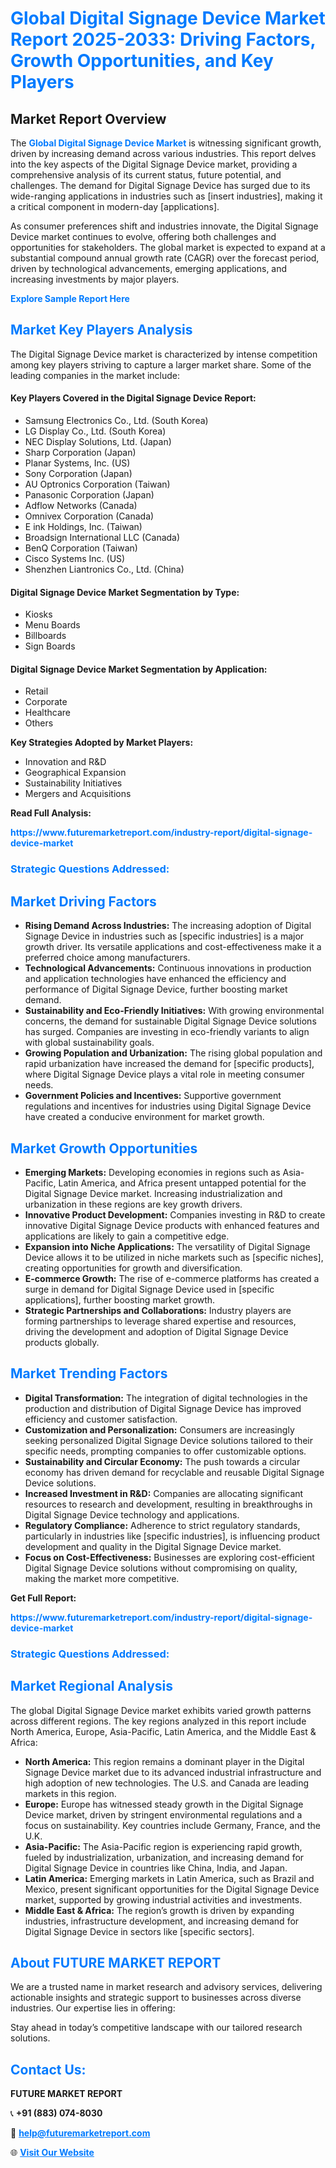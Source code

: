 <h1 style="color: #007BFF;">Global Digital Signage Device Market Report 2025-2033: Driving Factors, Growth Opportunities, and Key Players</h1>

<section id="overview">
<h2>Market Report Overview</h2>
<p>The <a href="https://www.futuremarketreport.com/industry-report/digital-signage-device-market" style="color: #007BFF; text-decoration: none;"><strong>Global Digital Signage Device Market</strong></a> is witnessing significant growth, driven by increasing demand across various industries. This report delves into the key aspects of the Digital Signage Device market, providing a comprehensive analysis of its current status, future potential, and challenges. The demand for Digital Signage Device has surged due to its wide-ranging applications in industries such as [insert industries], making it a critical component in modern-day [applications].</p>
<p>As consumer preferences shift and industries innovate, the Digital Signage Device market continues to evolve, offering both challenges and opportunities for stakeholders. The global market is expected to expand at a substantial compound annual growth rate (CAGR) over the forecast period, driven by technological advancements, emerging applications, and increasing investments by major players.</p>
</section>

<section id="overview">
<p><a href="https://www.futuremarketreport.com/request-sample/reportId=53234" style="color: #007BFF; text-decoration: none;"><strong>Explore Sample Report Here</strong></a></p>
</section>

<section id="key-players">
<h2 style="color: #007BFF;">Market Key Players Analysis</h2>
<p>The Digital Signage Device market is characterized by intense competition among key players striving to capture a larger market share. Some of the leading companies in the market include:</p>
<h4>Key Players Covered in the Digital Signage Device Report:</h4>
<ul><li>Samsung Electronics Co., Ltd. (South Korea)</li><li>LG Display Co., Ltd. (South Korea)</li><li>NEC Display Solutions, Ltd. (Japan)</li><li>Sharp Corporation (Japan)</li><li>Planar Systems, Inc. (US)</li><li>Sony Corporation (Japan)</li><li>AU Optronics Corporation (Taiwan)</li><li>Panasonic Corporation (Japan)</li><li>Adflow Networks (Canada)</li><li>Omnivex Corporation (Canada)</li><li>E ink Holdings, Inc. (Taiwan)</li><li>Broadsign International LLC (Canada)</li><li>BenQ Corporation (Taiwan)</li><li>Cisco Systems Inc. (US)</li><li>Shenzhen Liantronics Co., Ltd. (China)</li></ul>
<h4>Digital Signage Device Market Segmentation by Type:</h4>
<ul><li>Kiosks</li><li>Menu Boards</li><li>Billboards</li><li>Sign Boards</li></ul>

<h4>Digital Signage Device Market Segmentation by Application:</h4>
<ul><li>Retail</li><li>Corporate</li><li>Healthcare</li><li>Others</li></ul>
<p><strong>Key Strategies Adopted by Market Players:</strong></p>
<ul>
<li>Innovation and R&D</li>
<li>Geographical Expansion</li>
<li>Sustainability Initiatives</li>
<li>Mergers and Acquisitions</li>
</ul>
</section>

<section>
<p><strong>Read Full Analysis: </strong></p><a href="https://www.futuremarketreport.com/industry-report/digital-signage-device-market" style="color: #007BFF; text-decoration: none;"><strong>https://www.futuremarketreport.com/industry-report/digital-signage-device-market</strong></a>
<h3 style="color: #007BFF;">Strategic Questions Addressed:</h3>
</section>

<section id="driving-factors">
<h2 style="color: #007BFF;">Market Driving Factors</h2>
<ul>
<li><strong>Rising Demand Across Industries:</strong> The increasing adoption of Digital Signage Device in industries such as [specific industries] is a major growth driver. Its versatile applications and cost-effectiveness make it a preferred choice among manufacturers.</li>
<li><strong>Technological Advancements:</strong> Continuous innovations in production and application technologies have enhanced the efficiency and performance of Digital Signage Device, further boosting market demand.</li>
<li><strong>Sustainability and Eco-Friendly Initiatives:</strong> With growing environmental concerns, the demand for sustainable Digital Signage Device solutions has surged. Companies are investing in eco-friendly variants to align with global sustainability goals.</li>
<li><strong>Growing Population and Urbanization:</strong> The rising global population and rapid urbanization have increased the demand for [specific products], where Digital Signage Device plays a vital role in meeting consumer needs.</li>
<li><strong>Government Policies and Incentives:</strong> Supportive government regulations and incentives for industries using Digital Signage Device have created a conducive environment for market growth.</li>
</ul>
</section>

<section id="growth-opportunities">
<h2 style="color: #007BFF;">Market Growth Opportunities</h2>
<ul>
<li><strong>Emerging Markets:</strong> Developing economies in regions such as Asia-Pacific, Latin America, and Africa present untapped potential for the Digital Signage Device market. Increasing industrialization and urbanization in these regions are key growth drivers.</li>
<li><strong>Innovative Product Development:</strong> Companies investing in R&D to create innovative Digital Signage Device products with enhanced features and applications are likely to gain a competitive edge.</li>
<li><strong>Expansion into Niche Applications:</strong> The versatility of Digital Signage Device allows it to be utilized in niche markets such as [specific niches], creating opportunities for growth and diversification.</li>
<li><strong>E-commerce Growth:</strong> The rise of e-commerce platforms has created a surge in demand for Digital Signage Device used in [specific applications], further boosting market growth.</li>
<li><strong>Strategic Partnerships and Collaborations:</strong> Industry players are forming partnerships to leverage shared expertise and resources, driving the development and adoption of Digital Signage Device products globally.</li>
</ul>
</section>

<section id="trending-factors">
<h2 style="color: #007BFF;">Market Trending Factors</h2>
<ul>
<li><strong>Digital Transformation:</strong> The integration of digital technologies in the production and distribution of Digital Signage Device has improved efficiency and customer satisfaction.</li>
<li><strong>Customization and Personalization:</strong> Consumers are increasingly seeking personalized Digital Signage Device solutions tailored to their specific needs, prompting companies to offer customizable options.</li>
<li><strong>Sustainability and Circular Economy:</strong> The push towards a circular economy has driven demand for recyclable and reusable Digital Signage Device solutions.</li>
<li><strong>Increased Investment in R&D:</strong> Companies are allocating significant resources to research and development, resulting in breakthroughs in Digital Signage Device technology and applications.</li>
<li><strong>Regulatory Compliance:</strong> Adherence to strict regulatory standards, particularly in industries like [specific industries], is influencing product development and quality in the Digital Signage Device market.</li>
<li><strong>Focus on Cost-Effectiveness:</strong> Businesses are exploring cost-efficient Digital Signage Device solutions without compromising on quality, making the market more competitive.</li>
</ul>
</section>

<section>
<p><strong>Get Full Report: </strong></p><a href="https://www.futuremarketreport.com/industry-report/digital-signage-device-market" style="color: #007BFF; text-decoration: none;"><strong>https://www.futuremarketreport.com/industry-report/digital-signage-device-market</strong></a>
<h3 style="color: #007BFF;">Strategic Questions Addressed:</h3>
</section>


<section id="regional-analysis">
<h2 style="color: #007BFF;">Market Regional Analysis</h2>
<p>The global Digital Signage Device market exhibits varied growth patterns across different regions. The key regions analyzed in this report include North America, Europe, Asia-Pacific, Latin America, and the Middle East & Africa:</p>
<ul>
<li><strong>North America:</strong> This region remains a dominant player in the Digital Signage Device market due to its advanced industrial infrastructure and high adoption of new technologies. The U.S. and Canada are leading markets in this region.</li>
<li><strong>Europe:</strong> Europe has witnessed steady growth in the Digital Signage Device market, driven by stringent environmental regulations and a focus on sustainability. Key countries include Germany, France, and the U.K.</li>
<li><strong>Asia-Pacific:</strong> The Asia-Pacific region is experiencing rapid growth, fueled by industrialization, urbanization, and increasing demand for Digital Signage Device in countries like China, India, and Japan.</li>
<li><strong>Latin America:</strong> Emerging markets in Latin America, such as Brazil and Mexico, present significant opportunities for the Digital Signage Device market, supported by growing industrial activities and investments.</li>
<li><strong>Middle East & Africa:</strong> The region’s growth is driven by expanding industries, infrastructure development, and increasing demand for Digital Signage Device in sectors like [specific sectors].</li>
</ul>
</section>

<footer>
<h2 style="color: #007BFF;">About FUTURE MARKET REPORT</h2>
<p>We are a trusted name in market research and advisory services, delivering actionable insights and strategic support to businesses across diverse industries. Our expertise lies in offering:</p>

<p>Stay ahead in today’s competitive landscape with our tailored research solutions.</p>

<h2 style="color: #007BFF;">Contact Us:</h2>
<p><strong>FUTURE MARKET REPORT</strong></p>
<p>📞 <strong>+91 (883) 074-8030</strong></p>
<p>📧 <strong><a href="mailto:help@futuremarketreport.com" style="color: #007BFF;">help@futuremarketreport.com</a></strong></p>
<p>🌐 <strong><a href="https://www.futuremarketreport.com/" style="color: #007BFF;">Visit Our Website</a></strong></p>
</footer>